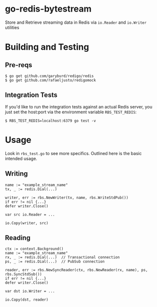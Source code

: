 # go-redis-bytestream
Store and Retrieve streaming data in Redis via `io.Reader` and `io.Writer` utilities

# Building and Testing
## Pre-reqs
```
$ go get github.com/garyburd/redigo/redis
$ go get github.com/rafaeljusto/redigomock
```

## Integration Tests
If you'd like to run the integration tests against an actual Redis server,
you just set the host:port via the environment variable `RBS_TEST_REDIS`:
```
$ RBS_TEST_REDIS=localhost:6379 go test -v
```

# Usage
Look in `rbs_test.go` to see more specifics. Outlined here is the basic
intended usage.

## Writing
```
name := "example_stream_name"
tx, _ := redis.Dial(...)

writer, err := rbs.NewWriter(tx, name, rbs.WriteStdPub())
if err != nil {...}
defer writer.Close()

var src io.Reader = ...

io.Copy(writer, src)
```

## Reading
```
ctx := context.Background()
name := "example_stream_name"
rx, _ := redis.Dial(...)  // Transactional connection
ps, _ := redis.Dial(...)  // PubSub connection

reader, err := rbs.NewSyncReader(ctx, rbs.NewReader(rx, name), ps, rbs.SyncStdSub())
if err != nil {...}
defer writer.Close()

var dst io.Writer = ...

io.Copy(dst, reader)
```
